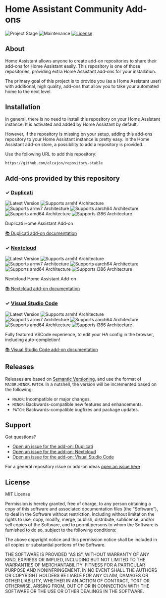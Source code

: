 # Home Assistant Community Add-ons

![Project Stage][project-stage-shield]
![Maintenance][maintenance-shield]
[![License][license-shield]](LICENSE.md)


## About

Home Assistant allows anyone to create add-on repositories to share their
add-ons for Home Assistant easily. This repository is one of those repositories,
providing extra Home Assistant add-ons for your installation.

The primary goal of this project is to provide you (as a Home Assistant user)
with additional, high quality, add-ons that allow you to take your automated
home to the next level.

## Installation

In general, there is no need to install this repository on your
Home Assistant instance. It is activated and added by Home Assistant
by default.

However, if the repository is missing on your setup, adding this add-ons
repository to your Home Assistant instance is pretty easy. In the
Home Assistant add-on store, a possibility to add a repository is provided.

Use the following URL to add this repository:

```txt
https://github.com/elcajon/repository-stable
```

## Add-ons provided by this repository

### &#10003; [Duplicati][addon-duplicati]

![Latest Version][duplicati-version-shield]
![Supports armhf Architecture][duplicati-armhf-shield]
![Supports armv7 Architecture][duplicati-armv7-shield]
![Supports aarch64 Architecture][duplicati-aarch64-shield]
![Supports amd64 Architecture][duplicati-amd64-shield]
![Supports i386 Architecture][duplicati-i386-shield]

Duplicati Home Assistant Add-on

[:books: Duplicati add-on documentation][addon-doc-duplicati]

### &#10003; [Nextcloud][addon-nextcloud]

![Latest Version][nextcloud-version-shield]
![Supports armhf Architecture][nextcloud-armhf-shield]
![Supports armv7 Architecture][nextcloud-armv7-shield]
![Supports aarch64 Architecture][nextcloud-aarch64-shield]
![Supports amd64 Architecture][nextcloud-amd64-shield]
![Supports i386 Architecture][nextcloud-i386-shield]

Nextcloud Home Assistant Add-on

[:books: Nextcloud add-on documentation][addon-doc-nextcloud]

### &#10003; [Visual Studio Code][addon-vscode]

![Latest Version][vscode-version-shield]
![Supports armhf Architecture][vscode-armhf-shield]
![Supports armv7 Architecture][vscode-armv7-shield]
![Supports aarch64 Architecture][vscode-aarch64-shield]
![Supports amd64 Architecture][vscode-amd64-shield]
![Supports i386 Architecture][vscode-i386-shield]

Fully featured VSCode experience, to edit your HA config in the browser, including auto-completion!

[:books: Visual Studio Code add-on documentation][addon-doc-vscode]

## Releases

Releases are based on [Semantic Versioning][semver], and use the format
of ``MAJOR.MINOR.PATCH``. In a nutshell, the version will be incremented
based on the following:

- ``MAJOR``: Incompatible or major changes.
- ``MINOR``: Backwards-compatible new features and enhancements.
- ``PATCH``: Backwards-compatible bugfixes and package updates.

## Support

Got questions?

- [Open an issue for the add-on: Duplicati][duplicati-issue]
- [Open an issue for the add-on: Nextcloud][nextcloud-issue]
- [Open an issue for the add-on: Visual Studio Code][vscode-issue]

For a general repository issue or add-on ideas [open an issue here][issue]





## License

MIT License

Permission is hereby granted, free of charge, to any person obtaining a copy
of this software and associated documentation files (the "Software"), to deal
in the Software without restriction, including without limitation the rights
to use, copy, modify, merge, publish, distribute, sublicense, and/or sell
copies of the Software, and to permit persons to whom the Software is
furnished to do so, subject to the following conditions:

The above copyright notice and this permission notice shall be included in all
copies or substantial portions of the Software.

THE SOFTWARE IS PROVIDED "AS IS", WITHOUT WARRANTY OF ANY KIND, EXPRESS OR
IMPLIED, INCLUDING BUT NOT LIMITED TO THE WARRANTIES OF MERCHANTABILITY,
FITNESS FOR A PARTICULAR PURPOSE AND NONINFRINGEMENT. IN NO EVENT SHALL THE
AUTHORS OR COPYRIGHT HOLDERS BE LIABLE FOR ANY CLAIM, DAMAGES OR OTHER
LIABILITY, WHETHER IN AN ACTION OF CONTRACT, TORT OR OTHERWISE, ARISING FROM,
OUT OF OR IN CONNECTION WITH THE SOFTWARE OR THE USE OR OTHER DEALINGS IN THE
SOFTWARE.

[addon-duplicati]: https://github.com/elcajon/addon-duplicati/tree/v1.0.2
[addon-doc-duplicati]: https://github.com/elcajon/addon-duplicati/blob/v1.0.2/README.md
[duplicati-issue]: https://github.com/elcajon/addon-duplicati/issues
[duplicati-version-shield]: https://img.shields.io/badge/version-v1.0.2-blue.svg
[duplicati-aarch64-shield]: https://img.shields.io/badge/aarch64-yes-green.svg
[duplicati-amd64-shield]: https://img.shields.io/badge/amd64-yes-green.svg
[duplicati-armhf-shield]: https://img.shields.io/badge/armhf-no-red.svg
[duplicati-armv7-shield]: https://img.shields.io/badge/armv7-no-red.svg
[duplicati-i386-shield]: https://img.shields.io/badge/i386-no-red.svg
[addon-nextcloud]: https://github.com/elcajon/addon-nextcloud/tree/v2.0.0
[addon-doc-nextcloud]: https://github.com/elcajon/addon-nextcloud/blob/v2.0.0/README.md
[nextcloud-issue]: https://github.com/elcajon/addon-nextcloud/issues
[nextcloud-version-shield]: https://img.shields.io/badge/version-v2.0.0-blue.svg
[nextcloud-aarch64-shield]: https://img.shields.io/badge/aarch64-yes-green.svg
[nextcloud-amd64-shield]: https://img.shields.io/badge/amd64-yes-green.svg
[nextcloud-armhf-shield]: https://img.shields.io/badge/armhf-no-red.svg
[nextcloud-armv7-shield]: https://img.shields.io/badge/armv7-no-red.svg
[nextcloud-i386-shield]: https://img.shields.io/badge/i386-no-red.svg
[addon-vscode]: https://github.com/elcajon/addon-vscode/tree/v2.0.0
[addon-doc-vscode]: https://github.com/elcajon/addon-vscode/blob/v2.0.0/README.md
[vscode-issue]: https://github.com/elcajon/addon-vscode/issues
[vscode-version-shield]: https://img.shields.io/badge/version-v2.0.0-blue.svg
[vscode-aarch64-shield]: https://img.shields.io/badge/aarch64-yes-green.svg
[vscode-amd64-shield]: https://img.shields.io/badge/amd64-yes-green.svg
[vscode-armhf-shield]: https://img.shields.io/badge/armhf-no-red.svg
[vscode-armv7-shield]: https://img.shields.io/badge/armv7-no-red.svg
[vscode-i386-shield]: https://img.shields.io/badge/i386-no-red.svg
[awesome-shield]: https://img.shields.io/badge/awesome%3F-yes-brightgreen.svg
[awesome]: https://awesome-ha.com
[discord-shield]: https://img.shields.io/discord/478094546522079232.svg
[forum-shield]: https://img.shields.io/badge/community-forum-brightgreen.svg
[gitlabci-shield]: https://gitlab.com/elcajon/repository-stable/badges/master/pipeline.svg
[gitlabci]: https://gitlab.com/elcajon/repository-stable/pipelines
[issue]: https://github.com/elcajon/repository-stable/issues
[license-shield]: https://img.shields.io/github/license/elcajon/repository-stable.svg
[maintenance-shield]: https://img.shields.io/maintenance/yes/2021.svg
[project-stage-shield]: https://img.shields.io/badge/project%20stage-production%20ready-brightgreen.svg
[semver]: http://semver.org/spec/v2.0.0.html